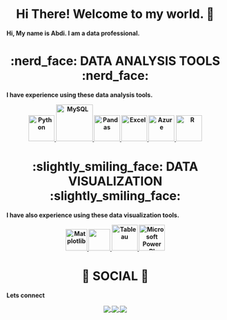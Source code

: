 <div align="center"> <h1 align="center"> Hi There! Welcome to my world. 👋 </h1> </div> 
<b>Hi, My name is Abdi. I am a data professional.<b> 
 
<p></p> 
<div align="center"> <h1 align="center"> :nerd_face:	 DATA ANALYSIS TOOLS :nerd_face: </h1> </div> 
 
<b>I have experience using these data analysis tools.<b> 
<p align="center"> 
<a href="https://www.w3schools.com/" onclick="window.open("https://www.w3schools.com/", "_self");"> <img src="https://www.python.org/static/community_logos/python-logo.png" alt="Python" height="60"/> </a> 
<a href="#" target="_blank"> <img src="https://www.mysql.com/common/logos/logo-mysql-170x115.png" alt="MySQL" height="85"/> </a> 
<a href="#" target="_blank"> <img src="https://upload.wikimedia.org/wikipedia/commons/thumb/e/ed/Pandas_logo.svg/2560px-Pandas_logo.svg.png" alt="Pandas" height="60"/> </a> 
<a href="#" target="_blank"> <img src="https://upload.wikimedia.org/wikipedia/commons/thumb/3/34/Microsoft_Office_Excel_%282019%E2%80%93present%29.svg/512px-Microsoft_Office_Excel_%282019%E2%80%93present%29.svg.png" alt="Excel" height="60"/> </a> 
<a href="#" target="_blank"> <img src="https://upload.wikimedia.org/wikipedia/commons/thumb/a/a8/Microsoft_Azure_Logo.svg/187px-Microsoft_Azure_Logo.svg.png" alt="Azure" height="60"/> </a> 
<a href="#" target="_blank"> <img src="https://www.r-project.org/logo/Rlogo.png" alt="R" height="60"/> </a> 
 
</p> 
 
<div align="center"> <h1 align="center"> :slightly_smiling_face: DATA VISUALIZATION :slightly_smiling_face:	</h1> </div> 
 
<b>I have also experience using these data visualization tools.<b> 
 
<p align="center"> 
<a href="#" target="_blank"> <img src="https://matplotlib.org/stable/_images/sphx_glr_logos2_003.png" alt="Matplotlib" height="50"/> </a> 
<a href="#" target="_blank"> <img src="https://seaborn.pydata.org/_static/logo-wide-lightbg.svg" height="50"/> </a> 
<a href="#" target="_blank"> <img src="https://logos-world.net/wp-content/uploads/2021/10/Tableau-Emblem.png" alt="Tableau" height="60"/> </a> 
<a href="#" target="_blank"> <img src="https://insightsoftware.com/wp-content/uploads/2018/03/blog-microsoft-power-bi-solid-color.jpg" alt="Microsoft Power BI" height="60"/> </a> 
</p> 
 
<div align="center"> <h1 align="center"> 👨 SOCIAL 👩 </h1> </div> 
<b>Lets connect</b> 
<p align="center"> 
 
<a href="">  
  <img align="center" src="https://img.shields.io/badge/linkedin-%230077B5.svg?&style=for-the-badge&logo=linkedin&logoColor=white" /> 
</a> 
 
<a href=" "> 
  <img align="center" src="https://img.shields.io/badge/-Tableau-1e376b?style=for-the-badge&logo=tableau&logoColor=white"  /> 
</a> 
 
<a href="mailto: ">   
  <img align="center" src="https://img.shields.io/badge/gmail-f1f2f6.svg?&style=for-the-badge&logo=gmail&logoColor=red"  /> 
</a> 
 
</p> 
 
 
